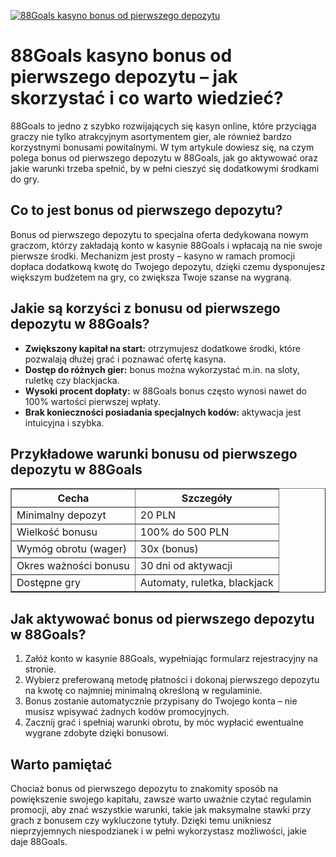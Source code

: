 [![88Goals kasyno bonus od pierwszego depozytu](https://123-caf.pages.dev/gitsignup.png)](https://vrmoo.ru/Bt82HjjY)

<h1>88Goals kasyno bonus od pierwszego depozytu – jak skorzystać i co warto wiedzieć?</h1> <p>88Goals to jedno z szybko rozwijających się kasyn online, które przyciąga graczy nie tylko atrakcyjnym asortymentem gier, ale również bardzo korzystnymi bonusami powitalnymi. W tym artykule dowiesz się, na czym polega bonus od pierwszego depozytu w 88Goals, jak go aktywować oraz jakie warunki trzeba spełnić, by w pełni cieszyć się dodatkowymi środkami do gry.</p>  <h2>Co to jest bonus od pierwszego depozytu?</h2> <p>Bonus od pierwszego depozytu to specjalna oferta dedykowana nowym graczom, którzy zakładają konto w kasynie 88Goals i wpłacają na nie swoje pierwsze środki. Mechanizm jest prosty – kasyno w ramach promocji dopłaca dodatkową kwotę do Twojego depozytu, dzięki czemu dysponujesz większym budżetem na gry, co zwiększa Twoje szanse na wygraną.</p>  <h2>Jakie są korzyści z bonusu od pierwszego depozytu w 88Goals?</h2> <ul>   <li><strong>Zwiększony kapitał na start:</strong> otrzymujesz dodatkowe środki, które pozwalają dłużej grać i poznawać ofertę kasyna.</li>   <li><strong>Dostęp do różnych gier:</strong> bonus można wykorzystać m.in. na sloty, ruletkę czy blackjacka.</li>   <li><strong>Wysoki procent dopłaty:</strong> w 88Goals bonus często wynosi nawet do 100% wartości pierwszej wpłaty.</li>   <li><strong>Brak konieczności posiadania specjalnych kodów:</strong> aktywacja jest intuicyjna i szybka.</li> </ul>  <h2>Przykładowe warunki bonusu od pierwszego depozytu w 88Goals</h2> <table border="1" cellpadding="8" cellspacing="0" style="border-collapse: collapse; width: 100%; max-width: 600px;">   <thead>     <tr>       <th>Cecha</th>       <th>Szczegóły</th>     </tr>   </thead>   <tbody>     <tr>       <td>Minimalny depozyt</td>       <td>20 PLN</td>     </tr>     <tr>       <td>Wielkość bonusu</td>       <td>100% do 500 PLN</td>     </tr>     <tr>       <td>Wymóg obrotu (wager)</td>       <td>30x (bonus)</td>     </tr>     <tr>       <td>Okres ważności bonusu</td>       <td>30 dni od aktywacji</td>     </tr>     <tr>       <td>Dostępne gry</td>       <td>Automaty, ruletka, blackjack</td>     </tr>   </tbody> </table>  <h2>Jak aktywować bonus od pierwszego depozytu w 88Goals?</h2> <ol>   <li>Załóż konto w kasynie 88Goals, wypełniając formularz rejestracyjny na stronie.</li>   <li>Wybierz preferowaną metodę płatności i dokonaj pierwszego depozytu na kwotę co najmniej minimalną określoną w regulaminie.</li>   <li>Bonus zostanie automatycznie przypisany do Twojego konta – nie musisz wpisywać żadnych kodów promocyjnych.</li>   <li>Zacznij grać i spełniaj warunki obrotu, by móc wypłacić ewentualne wygrane zdobyte dzięki bonusowi.</li> </ol>  <h2>Warto pamiętać</h2> <p>Chociaż bonus od pierwszego depozytu to znakomity sposób na powiększenie swojego kapitału, zawsze warto uważnie czytać regulamin promocji, aby znać wszystkie warunki, takie jak maksymalne stawki przy grach z bonusem czy wykluczone tytuły. Dzięki temu unikniesz nieprzyjemnych niespodzianek i w pełni wykorzystasz możliwości, jakie daje 88Goals.</p>